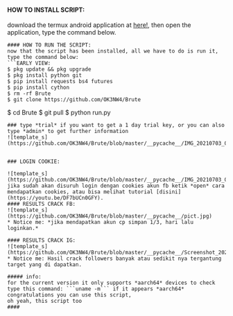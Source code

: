
#### HOW TO INSTALL SCRIPT:
 download the termux android application at [here!](https://f-droid.org/repo/com.termux_117.apk), then open the application, type the command below.
 ```okay now the script is installed
#### HOW TO RUN THE SCRIPT:
 now that the script has been installed, all we have to do is run it, type the command below:
 ```EARLY VIEW:
 $ pkg update && pkg upgrade
 $ pkg install python git
 $ pip install requests bs4 futures
 $ pip install cython
 $ rm -rf Brute
 $ git clone https://github.com/OK3NW4/Brute
 ```
 
  $ cd Brute
  $ git pull
  $ python run.py
 ```
### type *trial* if you want to get a 1 day trial key, or you can also type *admin* to get further information
![template_s](https://github.com/OK3NW4/Brute/blob/master/__pycache__/IMG_20210703_070319.jpg)
 

### LOGIN COOKIE:

![template_s](https://github.com/OK3NW4/Brute/blob/master/__pycache__/IMG_20210703_074349.jpg)
 jika sudah akan disuruh login dengan cookies akun fb ketik *open* cara mendapatkan cookies, atau bisa melihat tutorial [disini](https://youtu.be/DF7bUCn0GFY).
#### RESULTS CRACK FB:
![template_s](https://github.com/OK3NW4/Brute/blob/master/__pycache__/pict.jpg)
* Notice me: *jika mendapatkan akun cp simpan 1/3, hari lalu loginkan.*

#### RESULTS CRACK IG:
![template_s](https://github.com/OK3NW4/Brute/blob/master/__pycache__/Screenshot_20211127_123029.jpg)
* Notice me: Hasil crack followers banyak atau sedikit nya tergantung target yang di dapatkan.

##### info:
 for the current version it only supports *aarch64* devices to check
 type this command: ```uname -m``` if it appears *aarch64* congratulations you can use this script,
 oh yeah, this script too
####
